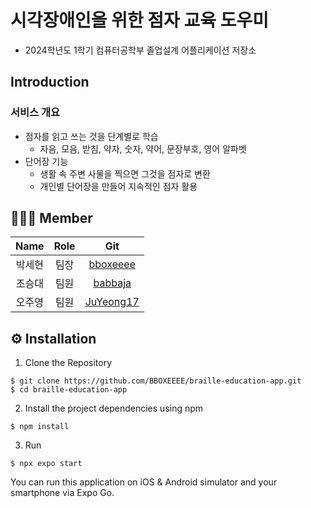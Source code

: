 # 시각장애인을 위한 점자 교육 도우미

- 2024학년도 1학기 컴퓨터공학부 졸업설계 어플리케이션 저장소

## Introduction

### 서비스 개요
- 점자를 읽고 쓰는 것을 단계별로 학습
  - 자음, 모음, 받침, 약자, 숫자, 약어, 문장부호, 영어 알파벳
- 단어장 기능
  - 생활 속 주변 사물을 찍으면 그것을 점자로 변환
  - 개인별 단어장을 만들어 지속적인 점자 활용

## 🧑🏻‍💻 Member

|Name|Role|Git|
|:--:|:--:|:--:|
|박세현|팀장|[bboxeeee](https://github.com/BBOXEEEE)
|조승대|팀원|[babbaja](https://github.com/babbaja)
|오주영|팀원|[JuYeong17](https://github.com/JuYeong17)

## ⚙️ Installation

1. Clone the Repository

```shell
$ git clone https://github.com/BBOXEEEE/braille-education-app.git
$ cd braille-education-app
```

2. Install the project dependencies using npm

```shell
$ npm install
```

3. Run

```shell
$ npx expo start
```

You can run this application on iOS & Android simulator and your smartphone via Expo Go.
